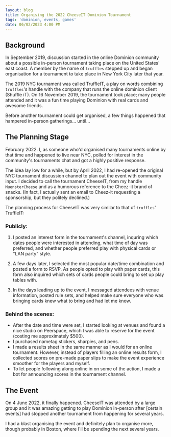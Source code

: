 ```yaml
---
layout: blog
title: Organising the 2022 CheeseIT Dominion Tournament
tags: 'dominion, events, games'
date: 06/02/2023 4:00 PM
---
```

## Background

In September 2019, discussion started in the online Dominion community about a possible in-person tournament taking place on the United States' east coast. A member by the name of <code>truffles</code> stepped up and began organisation for a tournament to take place in New York City later that year. 

The 2019 NYC tournament was called TruffleIT, a play on words combining <code>truffles</code>'s handle with the company that runs the online dominion client (Shuffle iT). On 16 November 2019, the tournament took place; many people attended and it was a fun time playing Dominion with real cards and awesome friends.

Before another tournament could get organised, a few things happened that hampered in-person gatherings... until...

## The Planning Stage

February 2022. I, as someone who'd organised many tournaments online by that time and happened to live near NYC, polled for interest in the community's tournaments chat and got a highly positive response.

The idea lay low for a while, but by April 2022, I had re-opened the original NYC tournament discussion channel to plan out the event with community input. I decided to call the tournament CheeseIT, from my handle <code>MuensterCheese</code> and as a humorous reference to the Cheez-it brand of snacks. (In fact, I actually sent an email to Cheez-it requesting a sponsorship, but they politely declined.)

The planning process for CheeseIT was very similar to that of <code>truffles</code>' TruffleIT:

### Publicly:

1. I posted an interest form in the tournament's channel, inquring which dates people were interested in attending, what time of day was preferred, and whether people preferred play with physical cards or "LAN party" style.

2. A few days later, I selected the most popular date/time combination and posted a form to RSVP. As people opted to play with paper cards, this form also inquired which sets of cards people could bring to set up play tables with.

3. In the days leading up to the event, I messaged attendees with venue information, posted rule sets, and helped make sure everyone who was bringing cards knew what to bring and had let me know.

### Behind the scenes:

- After the date and time were set, I started looking at venues and found a nice studio on Peerspace, which I was able to reserve for the event (costing me approximately $500).
- I purchased nametag stickers, sharpies, and pens.
- I made a results sheet in the same manner as I would for an online tournament. However, instead of players filling an online results form, I collected scores on pre-made paper slips to make the event experience smoother for the players and myself.
- To let people following along online in on some of the action, I made a bot for announcing scores in the tournament channel.

## The Event

On 4 June 2022, it finally happened. CheeseIT was attended by a large group and it was amazing getting to play Dominion in-person after [certain events] had stopped another tournament from happening for several years.

I had a blast organising the event and definitely plan to organise more, though probably in Boston, where I'll be spending the next several years.
